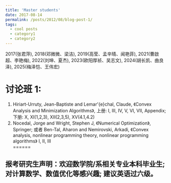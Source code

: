 ```yaml
---
title: 'Master students'
date: 2017-08-14
permalink: /posts/2012/08/blog-post-1/
tags:
  - cool posts
  - category1
  - category2
---
```


2017(张君萍), 2018(邓微微、梁洁), 2019(高莹、孟辛晴、闻艳菲), 2021(曹啟超、李艳梅), 2022(刘坤、夏杰), 2023(欧阳厚祯、吴志文), 2024(胡长凯、曲良泽), 2025(梅泽恺、王伟宏)

讨论班 1: 
======
1. Hiriart-Urruty, Jean-Baptiste and Lemar\'{e}chal, Claude, 《Convex Analysis and Minimization Algorithms》, 上册: I, III, IV, V, VI, VII, Appendix;  下册: X,   XI(1,2,3),  XII(2,3,5),  XV(4.1,4.2)<br>   
2. Nocedal, Jorge and Wright, Stephen J, 《Numerical Optimization》, Springer; 
或者 Ben-Tal, Aharon and Nemirovski, Arkadi, 《Convex analysis, nonlinear programming theory, nonlinear programming algorithms》 I, II, III<br>
======

报考研究生声明：欢迎数学院/系相关专业本科毕业生; 对计算数学、数值优化等感兴趣; 建议英语过六级。
------
